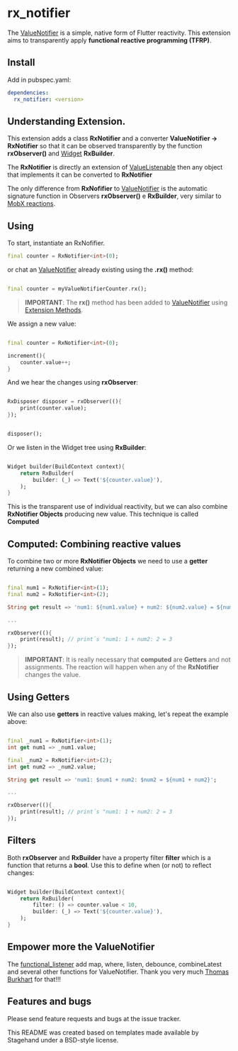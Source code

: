 # rx_notifier

The [ValueNotifier](https://api.flutter.dev/flutter/foundation/ValueNotifier-class.html) is a simple, native form of Flutter reactivity.
This extension aims to transparently apply **functional reactive programming (TFRP)**.

## Install

Add in pubspec.yaml:

```yaml
dependencies:
  rx_notifier: <version>
```

## Understanding Extension.

This extension adds a class **RxNotifier** and a converter **ValueNotifier -> RxNotifier** so that it can be observed transparently by the function **rxObserver()** and [Widget](https://api.flutter.dev/flutter/widgets/Widget-class.html) **RxBuilder**.

The **RxNotifier** is directly an extension of [ValueListenable](https://api.flutter.dev/flutter/foundation/ValueListenable-class.html) then any object that implements it can be converted to **RxNotifier**

The only difference from **RxNofifier** to [ValueNotifier](https://api.flutter.dev/flutter/foundation/ValueNotifier-class.html) is the automatic signature function in Observers **rxObserver()** e **RxBuilder**, very similar to [MobX reactions](https://pub.dev/packages/mobx).

## Using

To start, instantiate an RxNofifier.

```dart
final counter = RxNotifier<int>(0);

```

or chat an  [ValueNotifier](https://api.flutter.dev/flutter/foundation/ValueNotifier-class.html) already existing using the **.rx()** method:

```dart

final counter = myValueNotifierCounter.rx();

```
> **IMPORTANT**: The **rx()** method has been added to [ValueNotifier](https://api.flutter.dev/flutter/foundation/ValueNotifier-class.html) using [Extension Methods](https://dart.dev/guides/language/extension-methods).

We assign a new value:

```dart

final counter = RxNotifier<int>(0);

increment(){
    counter.value++;
}

```

And we hear the changes using **rxObserver**:

```dart

RxDisposer disposer = rxObserver((){
    print(counter.value);
});


disposer();

```

Or we listen in the Widget tree using **RxBuilder**:


```dart

Widget builder(BuildContext context){
    return RxBuilder(
        builder: (_) => Text('${counter.value}'),
    );
}

```

This is the transparent use of individual reactivity, but we can also combine **RxNotifier Objects** producing new value. This technique is called **Computed**

## Computed: Combining reactive values

To combine two or more **RxNotifier Objects** we need to use a **getter** returning a new combined value:

```dart

final num1 = RxNotifier<int>(1);
final num2 = RxNotifier<int>(2);

String get result => 'num1: ${num1.value} + num2: ${num2.value} = ${num1.value + num2.value}';

...

rxObserver((){
    print(result); // print´s "num1: 1 + num2: 2 = 3
});


```

> **IMPORTANT**: It is really necessary that **computed** are **Getters** and not assignments. The reaction will happen when any of the **RxNotifier** changes the value.

## Using Getters

We can also use **getters** in reactive values making, let's repeat the example above:

```dart

final _num1 = RxNotifier<int>(1);
int get num1 => _num1.value;

final _num2 = RxNotifier<int>(2);
int get num2 => _num2.value;

String get result => 'num1: $num1 + num2: $num2 = ${num1 + num2}';

...

rxObserver((){
    print(result); // print´s "num1: 1 + num2: 2 = 3
});


```

## Filters

Both **rxObserver** and **RxBuilder** have a property filter **filter** which is a function that returns a **bool**. Use this to define when (or not) to reflect changes:

```dart

Widget builder(BuildContext context){
    return RxBuilder(
        filter: () => counter.value < 10,
        builder: (_) => Text('${counter.value}'),
    );
}

```

## Empower more the ValueNotifier

The [functional_listener](https://pub.dev/packages/functional_listener) add map, where, listen, debounce, combineLatest and several other functions for  ValueNotifier.
Thank you very much [Thomas Burkhart](https://twitter.com/Thomasburkhartb) for that!!!

## Features and bugs

Please send feature requests and bugs at the issue tracker.

This README was created based on templates made available by Stagehand under a BSD-style license.
